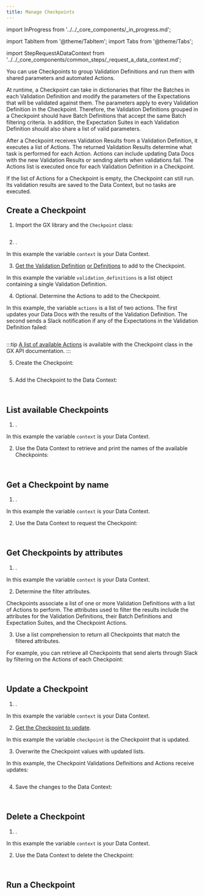 ```yaml
---
title: Manage Checkpoints
---
```

import InProgress from '../../_core_components/_in_progress.md';

import TabItem from '@theme/TabItem';
import Tabs from '@theme/Tabs';

import StepRequestADataContext from '../../_core_components/common_steps/_request_a_data_context.md';

You can use Checkpoints to group Validation Definitions and run them with shared parameters and automated Actions.

At runtime, a Checkpoint can take in dictionaries that filter the Batches in each Validation Definition and modify the parameters of the Expectations that will be validated against them. The parameters apply to every Validation Definition in the Checkpoint.  Therefore, the Validation Definitions grouped in a Checkpoint should have Batch Definitions that accept the same Batch filtering criteria. In addition, the Expectation Suites in each Validation Definition should also share a list of valid parameters.

After a Checkpoint receives Validation Results from a Validation Definition, it executes a list of Actions. The returned Validation Results determine what task is performed for each Action. Actions can include updating Data Docs with the new Validation Results or sending alerts when validations fail.  The Actions list is executed once for each Validation Definition in a Checkpoint.

If the list of Actions for a Checkpoint is empty, the Checkpoint can still run. Its validation results are saved to the Data Context, but no tasks are executed.

## Create a Checkpoint

<Tabs>

<TabItem value="procedure" label="Procedure">

1. Import the GX library and the `Checkpoint` class:

  ```python title="Python" name="/core/validate_data/checkpoints/_examples/create_a_checkpoint.py import statements"
  ```

2. <StepRequestADataContext/>.

  In this example the variable `context` is your Data Context.

3. [Get the Validation Definition](/core/validate_data/validation_definitions/manage_validation_definitions.md#get-a-validation-definition-by-name) [or Definitions](/core/validate_data/validation_definitions/manage_validation_definitions.md#get-validation-definitions-by-attributes) to add to the Checkpoint.

  In this example the variable `validation_definitions` is a list object containing a single Validation Definition.

4. Optional. Determine the Actions to add to the Checkpoint.

In this example, the variable `actions` is a list of two actions. The first updates your Data Docs with the results of the Validation Definition. The second sends a Slack notification if any of the Expectations in the Validation Definition failed:

  ```python title="Python" name="/core/validate_data/checkpoints/_examples/create_a_checkpoint.py determine actions"
  ```

  :::tip
[A list of available Actions](/reference/api/checkpoint/Checkpoint_class.mdx) is available with the Checkpoint class in the GX API documentation.
  :::

5. Create the Checkpoint:

  ```python title="Python" name="/core/validate_data/checkpoints/_examples/create_a_checkpoint.py create checkpoint"
  ```

5. Add the Checkpoint to the Data Context:

  ```python title="Python" name="/core/validate_data/checkpoints/_examples/create_a_checkpoint.py add checkpoint"
  ```

</TabItem>

<TabItem value="sample_code" label="Sample code">

```python title="Python" name="/core/validate_data/checkpoints/_examples/create_a_checkpoint.py full script"
```

</TabItem>

</Tabs>

## List available Checkpoints

<Tabs>

<TabItem value="procedure" label="Procedure">

1. <StepRequestADataContext/>.

  In this example the variable `context` is your Data Context.

2. Use the Data Context to retrieve and print the names of the available Checkpoints:

  ```python title="Python" name="/core/validate_data/checkpoints/_examples/list_available_checkpoints.py print checkpoint names"
  ```
  
</TabItem>

<TabItem value="sample_code" label="Sample code">

```python title="Python" name="/core/validate_data/checkpoints/_examples/list_available_checkpoints.py full example code"
```

</TabItem>

</Tabs>

## Get a Checkpoint by name

<Tabs>

<TabItem value="procedure" label="Procedure">

1. <StepRequestADataContext/>.

  In this example the variable `context` is your Data Context.

2. Use the Data Context to request the Checkpoint:

  ```python title="Python" name="/core/validate_data/checkpoints/_examples/get_checkpoint_by_name.py get checkpoint by name"
  ```

</TabItem>

<TabItem value="sample_code" label="Sample code">

```python showLineNumbers title="Python" name="/core/validate_data/checkpoints/_examples/get_checkpoint_by_name.py full example script"
```

</TabItem>

</Tabs>

## Get Checkpoints by attributes

<Tabs>

<TabItem value="procedure" label="Procedure">

1. <StepRequestADataContext/>.

  In this example the variable `context` is your Data Context.

2. Determine the filter attributes.

Checkpoints associate a list of one or more Validation Definitions with a list of Actions to perform.  The attributes used to filter the results include the attributes for the Validation Definitions, their Batch Definitions and Expectation Suites, and the Checkpoint Actions.

3. Use a list comprehension to return all Checkpoints that match the filtered attributes.

  For example, you can retrieve all Checkpoints that send alerts through Slack by filtering on the Actions of each Checkpoint:

  ```python title="Python" name="/core/validate_data/checkpoints/_examples/get_checkpoints_by_attributes.py filter checkpoints list on actions"
  ```

</TabItem>

<TabItem value="sample_code" label="Sample code">

```python showLineNumbers title="Python" name="/core/validate_data/checkpoints/_examples/get_checkpoints_by_attributes.py full example code"
```

</TabItem>

</Tabs>

## Update a Checkpoint

<Tabs>

<TabItem value="procedure" label="Procedure">

1. <StepRequestADataContext/>.

  In this example the variable `context` is your Data Context.

2. [Get the Checkpoint to update](#get-a-checkpoint-by-name).

  In this example the variable `checkpoint` is the Checkpoint that is updated.

3. Overwrite the Checkpoint values with updated lists.

  In this example, the Checkpoint Validations Definitions and Actions receive updates:

  ```python title="Python" name="/core/validate_data/checkpoints/_examples/update_a_checkpoint.py full update values"
  ```

4. Save the changes to the Data Context:

  ```python title="Python" name="/core/validate_data/checkpoints/_examples/update_a_checkpoint.py full save updates"
  ```

</TabItem>

<TabItem value="sample_code" label="Sample code">

```python showLineNumbers title="Python" name="/core/validate_data/checkpoints/_examples/update_a_checkpoint.py full example script"
```

</TabItem>

</Tabs>

## Delete a Checkpoint

<Tabs>

<TabItem value="procedure" label="Procedure">

1. <StepRequestADataContext/>.

  In this example the variable `context` is your Data Context.

2. Use the Data Context to delete the Checkpoint:

  ```python title="Python" name="/core/validate_data/checkpoints/_examples/delete_a_checkpoint.py delete checkpoint"
  ```

</TabItem>

<TabItem value="sample_code" label="Sample code">

```python showLineNumbers title="Python" name="/core/validate_data/checkpoints/_examples/delete_a_checkpoint.py full example script"
```

</TabItem>

</Tabs>

## Run a Checkpoint

<InProgress/>